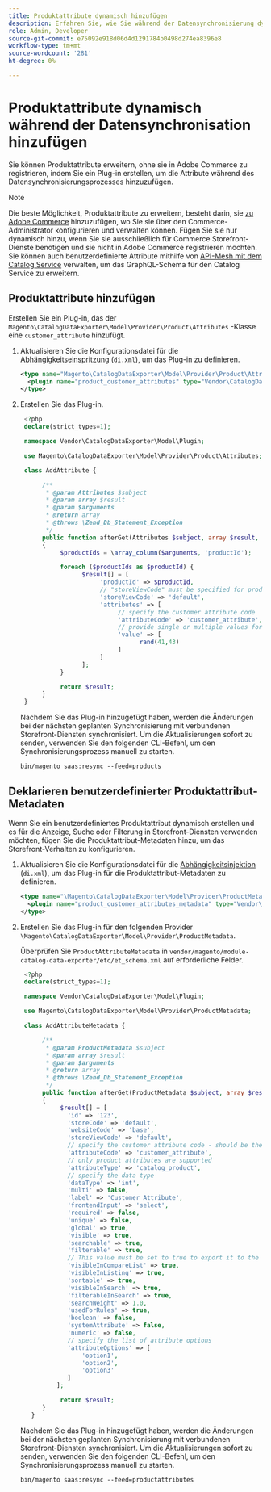 ```yaml
---
title: Produktattribute dynamisch hinzufügen
description: Erfahren Sie, wie Sie während der Datensynchronisierung dynamische benutzerdefinierte Produktattribute zum Datenexport-Feed hinzufügen.
role: Admin, Developer
source-git-commit: e75092e918d06d4d1291784b0498d274ea8396e8
workflow-type: tm+mt
source-wordcount: '281'
ht-degree: 0%

---
```


# Produktattribute dynamisch während der Datensynchronisation hinzufügen

Sie können Produktattribute erweitern, ohne sie in Adobe Commerce zu registrieren, indem Sie ein Plug-in erstellen, um die Attribute während des Datensynchronisierungsprozesses hinzuzufügen.

>[!NOTE]
>
>Die beste Möglichkeit, Produktattribute zu erweitern, besteht darin, sie [zu Adobe Commerce](extensibility-and-customizations.md#add-product-attributes-to-adobe-commerce) hinzuzufügen, wo Sie sie über den Commerce-Administrator konfigurieren und verwalten können. Fügen Sie sie nur dynamisch hinzu, wenn Sie sie ausschließlich für Commerce Storefront-Dienste benötigen und sie nicht in Adobe Commerce registrieren möchten. Sie können auch benutzerdefinierte Attribute mithilfe von [API-Mesh mit dem Catalog Service](../catalog-service/mesh.md) verwalten, um das GraphQL-Schema für den Catalog Service zu erweitern.

## Produktattribute hinzufügen

Erstellen Sie ein Plug-in, das der `Magento\CatalogDataExporter\Model\Provider\Product\Attributes` -Klasse eine `customer_attribute` hinzufügt.

1. Aktualisieren Sie die Konfigurationsdatei für die [Abhängigkeitseinspritzung](https://developer.adobe.com/commerce/php/development/build/dependency-injection-file/) (`di.xml`), um das Plug-in zu definieren.

   ```xml
   <type name="Magento\CatalogDataExporter\Model\Provider\Product\Attributes">
     <plugin name="product_customer_attributes" type="Vendor\CatalogDataExporter\Model\Plugin\AddAttribute"/>
   </type>
   ```

1. Erstellen Sie das Plug-in.

   ```php
    <?php
    declare(strict_types=1);
   
    namespace Vendor\CatalogDataExporter\Model\Plugin;
   
    use Magento\CatalogDataExporter\Model\Provider\Product\Attributes;
   
    class AddAttribute {
   
         /**
          * @param Attributes $subject
          * @param array $result
          * @param $arguments
          * @return array
          * @throws \Zend_Db_Statement_Exception
          */
         public function afterGet(Attributes $subject, array $result, $arguments): array
         {
              $productIds = \array_column($arguments, 'productId');
   
              foreach ($productIds as $productId) {
                    $result[] = [
                         'productId' => $productId,
                         // "storeViewCode" must be specified for products where the customer attribute value should be set
                         'storeViewCode' => 'default',
                         'attributes' => [
                              // specify the customer attribute code
                              'attributeCode' => 'customer_attribute',
                              // provide single or multiple values for the attribute
                              'value' => [
                                    rand(41,43)
                              ]
                         ]
                    ];
              }
   
              return $result;
         }
    }
   ```

   Nachdem Sie das Plug-in hinzugefügt haben, werden die Änderungen bei der nächsten geplanten Synchronisierung mit verbundenen Storefront-Diensten synchronisiert. Um die Aktualisierungen sofort zu senden, verwenden Sie den folgenden CLI-Befehl, um den Synchronisierungsprozess manuell zu starten.

   ```
   bin/magento saas:resync --feed=products
   ```

## Deklarieren benutzerdefinierter Produktattribut-Metadaten

Wenn Sie ein benutzerdefiniertes Produktattribut dynamisch erstellen und es für die Anzeige, Suche oder Filterung in Storefront-Diensten verwenden möchten, fügen Sie die Produktattribut-Metadaten hinzu, um das Storefront-Verhalten zu konfigurieren.

1. Aktualisieren Sie die Konfigurationsdatei für die [Abhängigkeitsinjektion](https://developer.adobe.com/commerce/php/development/build/dependency-injection-file/) (`di.xml`), um das Plug-in für die Produktattribut-Metadaten zu definieren.

   ```xml
   <type name="\Magento\CatalogDataExporter\Model\Provider\ProductMetadata">
     <plugin name="product_customer_attributes_metadata" type="Vendor\CatalogDataExporter\Model\Plugin\AddAttributeMetadata"/>
   </type>
   ```

1. Erstellen Sie das Plug-in für den folgenden Provider `\Magento\CatalogDataExporter\Model\Provider\ProductMetadata`.

   Überprüfen Sie `ProductAttributeMetadata` in `vendor/magento/module-catalog-data-exporter/etc/et_schema.xml` auf erforderliche Felder.

   ```php
    <?php
    declare(strict_types=1);
   
    namespace Vendor\CatalogDataExporter\Model\Plugin;
   
    use Magento\CatalogDataExporter\Model\Provider\ProductMetadata;
   
    class AddAttributeMetadata {
   
         /**
          * @param ProductMetadata $subject
          * @param array $result
          * @param $arguments
          * @return array
          * @throws \Zend_Db_Statement_Exception
          */
         public function afterGet(ProductMetadata $subject, array $result, $arguments): array
         {
              $result[] = [
                'id' => '123',
                'storeCode' => 'default',
                'websiteCode' => 'base',
                'storeViewCode' => 'default',
                // specify the customer attribute code - should be the same as used in the products attributes plugin
                'attributeCode' => 'customer_attribute',
                // only product attributes are supported
                'attributeType' => 'catalog_product',
                // specify the data type
                'dataType' => 'int',
                'multi' => false,
                'label' => 'Customer Attribute',
                'frontendInput' => 'select',
                'required' => false,
                'unique' => false,
                'global' => true,
                'visible' => true,
                'searchable' => true,
                'filterable' => true,
                // This value must be set to true to export it to the storefront services
                'visibleInCompareList' => true,
                'visibleInListing' => true,
                'sortable' => true,
                'visibleInSearch' => true,
                'filterableInSearch' => true,
                'searchWeight' => 1.0,
                'usedForRules' => true,
                'boolean' => false,
                'systemAttribute' => false,
                'numeric' => false,
                // specify the list of attribute options
                'attributeOptions' => [
                    'option1',
                    'option2',
                    'option3'
                ]
             ];
   
              return $result;
         }
      }
   ```

   Nachdem Sie das Plug-in hinzugefügt haben, werden die Änderungen bei der nächsten geplanten Synchronisierung mit verbundenen Storefront-Diensten synchronisiert. Um die Aktualisierungen sofort zu senden, verwenden Sie den folgenden CLI-Befehl, um den Synchronisierungsprozess manuell zu starten.

   ```
   bin/magento saas:resync --feed=productattributes
   ```




